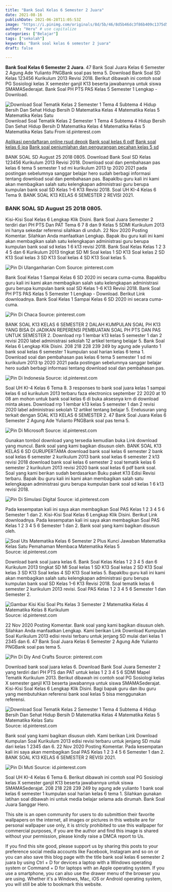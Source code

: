 ```yaml
---
title: "Bank Soal Kelas 6 Semester 2 Juara"
date: 2021-08-16
publishDate: 2021-06-28T11:05:53Z
image: "https://i.pinimg.com/originals/8d/5b/46/8d5b46dc3f86b409c1375d56aca1f5aa.jpg"
author: "Heru" # use capitalize
categories: ["Belajar"]
tags: ["sekolah"]
keywords: "Bank soal kelas 6 semester 2 juara"
draft: false

---
```

<script type='text/javascript' src='//pl15944992.alternativecpmgate.com/6c/6f/d6/6c6fd630211742b4db132bd23b46b946.js'></script>
<script type='text/javascript' src='//pl15944975.alternativecpmgate.com/86/71/9a/86719ae0c65e9b2f7eb2905a08638c06.js'></script>
**Bank Soal Kelas 6 Semester 2 Juara**. 47 Bank Soal Juara Kelas 6 Semester 2 Agung Ade Yulianto PNGBank soal pas tema 5. Download Bank Soal SD Kelas 123456 Kurikulum 2013 Revisi 2018. Berikut dibawah ini contoh soal PG Sosiologi kelas X semester ganjil K13 beserta jawabannya untuk siswa SMAMASederajat. Bank Soal PH PTS PAS Kelas 5 Semester 1 Lengkap - Download.

![Download Soal Tematik Kelas 2 Semester 1 Tema 4 Subtema 4 Hidup Bersih Dan Sehat Hidup Bersih D Matematika Kelas 4 Matematika Kelas 5 Matematika Kelas Satu](https://i.pinimg.com/474x/61/e5/78/61e578473561cdda3185ec415dee006f.jpg "Download Soal Tematik Kelas 2 Semester 1 Tema 4 Subtema 4 Hidup Bersih Dan Sehat Hidup Bersih D Matematika Kelas 4 Matematika Kelas 5 Matematika Kelas Satu")
Download Soal Tematik Kelas 2 Semester 1 Tema 4 Subtema 4 Hidup Bersih Dan Sehat Hidup Bersih D Matematika Kelas 4 Matematika Kelas 5 Matematika Kelas Satu From id.pinterest.com

[Aplikasi pendaftaran online rsud depok](/aplikasi-pendaftaran-online-rsud-depok/)
[Bank soal kelas 6 pdf](/bank-soal-kelas-6-pdf/)
[Bank soal kelas 6 ipa](/bank-soal-kelas-6-ipa/)
[Bank soal penjumlahan dan pengurangan pecahan kelas 5 sd](/bank-soal-penjumlahan-dan-pengurangan-pecahan-kelas-5-sd/)

BANK SOAL SD August 25 2018 0805. Download Bank Soal SD Kelas 123456 Kurikulum 2013 Revisi 2018. Download soal dan pembahasan pas kelas 6 tema 5 semester 1 sd mi kurikulum 2013 tp 2020 2021 pada postingan sebelumnya sanggar belajar hero sudah berbagi informasi tentang download soal dan pembahasan pas. BapakIbu guru kali ini kami akan membagikan salah satu kelengkapan administrasi guru berupa kumpulan bank soal SD Kelas 1-6 K13 Revisi 2018. Soal UH KI-4 Kelas 6 Tema 9. BANK SOAL K13 KELAS 6 SEMESTER 2 REVISI 2021.

### BANK SOAL SD August 25 2018 0805.

Kisi-Kisi Soal Kelas 6 Lengkap Klik Disini. Bank Soal Juara Semester 2 terdiri dari PH PTS Dan PAT Tema 6 7 8 dan 9 Kelas 5 SDMI Kurikulum 2013 ini hanya sekedar referensi silahkan di unduh. 22 Nov 2020 Posting Komentar. Silahkan Anda manfaatkan Lengkap. Bapak ibu guru kali ini kami akan membagikan salah satu kelengkapan administrasi guru berupa kumpulan bank soal sd kelas 1 6 k13 revisi 2018. Bank Soal Kelas Kelas 1 2 3 4 5 dan 6 Kurikulum 2013 tingkat SD MI Soal kelas 1 SD K13 Soal kelas 2 SD K13 Soal kelas 3 SD K13 Soal kelas 4 SD K13 Soal kelas 5.


![Pin Di Ulanganharian Com](https://i.pinimg.com/originals/09/2a/f3/092af3b44a1acd76a9b49d258b64a9a7.png "Pin Di Ulanganharian Com")
Source: pinterest.com

Bank Soal Kelas 1 Sampai Kelas 6 SD 2020 ini secara cuma-cuma. BapakIbu guru kali ini kami akan membagikan salah satu kelengkapan administrasi guru berupa kumpulan bank soal SD Kelas 1-6 K13 Revisi 2018. Bank Soal PH PTS PAS Kelas 5 Semester 1 Lengkap - Download. Berikut Link downloadnya. Bank Soal Kelas 1 Sampai Kelas 6 SD 2020 ini secara cuma-cuma.

![Pin Di Chaca](https://i.pinimg.com/originals/c3/e9/59/c3e959856f77c842cf1b1cd191888cf0.jpg "Pin Di Chaca")
Source: pinterest.com

BANK SOAL K13 KELAS 6 SEMESTER 2 DALAH KUMPULAN SOAL PH K13 YANG BISA DI JADIKAN REPERENSI PEMBUATAN SOAL PH PTS DAN PAS UNTUK SEMESTER 2. Download rrp 1 lembar k13 kelas 5 semester 1 dan 2 revisi 2020 label administrasi sekolah 12 artikel tentang belajar 5. Bank Soal Kelas 6 Lengkap Klik Disini. 208 218 228 239 249 by agung ade yulianto 1 bank soal kelas 6 semester 1 kumpulan soal harian kelas 6 tema 1. Download soal dan pembahasan pas kelas 6 tema 5 semester 1 sd mi kurikulum 2013 tp 2020 2021 pada postingan sebelumnya sanggar belajar hero sudah berbagi informasi tentang download soal dan pembahasan pas.

![Pin Di Indonesia](https://i.pinimg.com/originals/46/f5/69/46f5695b7019a06200af7603b9ab9528.jpg "Pin Di Indonesia")
Source: id.pinterest.com

Soal UH KI-4 Kelas 6 Tema 8. 3 responses to bank soal juara kelas 1 sampai kelas 6 sd kurikulum 2013 terbaru faza electronics september 22 2020 at 10 08 am mohon untuk bank soal kelas 6 di buka aksesnya krn di download minta akses. Download rrp 1 lembar k13 kelas 5 semester 1 dan 2 revisi 2020 label administrasi sekolah 12 artikel tentang belajar 5. Enelusuran yang terkait dengan SOAL K13 KELAS 6 SEMESTER 2. 47 Bank Soal Juara Kelas 6 Semester 2 Agung Ade Yulianto PNGBank soal pas tema 5.

![Pin Di Microsoft](https://i.pinimg.com/originals/8e/e7/7e/8ee77e9aaf4815ae7ff39fd3762d0137.png "Pin Di Microsoft")
Source: id.pinterest.com

Gunakan tombol download yang tersedia kemudian buka Link download yang muncul. Bank soal yang kami bagikan disusun oleh. BANK SOAL K13 KELAS 6 SD GURUPERTAMA download bank soal kelas 6 semester 2 bank soal kelas 6 semester 2 kurikulum 2013 bank soal kelas 6 semester 2 k13 revisi 2018 download bank soal kelas 6 semester 2 soal tematik kelas 6 semester 2 kurikulum 2013 revisi 2020 bank soal kelas 6 pdf bank soal. Soal yang kami berikan sudah berdasarkan Buku paket K13 Edisi Revisi terbaru. Bapak ibu guru kali ini kami akan membagikan salah satu kelengkapan administrasi guru berupa kumpulan bank soal sd kelas 1 6 k13 revisi 2018.

![Pin Di Simulasi Digital](https://i.pinimg.com/originals/25/6e/6a/256e6a03ae4180a3c41fa5c00f391a56.png "Pin Di Simulasi Digital")
Source: id.pinterest.com

Pada kesempatan kali ini saya akan membagikan Soal PAS Kelas 1 2 3 4 5 6 Semester 1 dan 2. Kisi-Kisi Soal Kelas 6 Lengkap Klik Disini. Berikut Link downloadnya. Pada kesempatan kali ini saya akan membagikan Soal PAS Kelas 1 2 3 4 5 6 Semester 1 dan 2. Bank soal yang kami bagikan disusun oleh.

![Soal Uts Matematika Kelas 6 Semester 2 Plus Kunci Jawaban Matematika Kelas Satu Pemahaman Membaca Matematika Kelas 5](https://i.pinimg.com/originals/52/26/19/5226197ece7c3fca637e60d94d352250.png "Soal Uts Matematika Kelas 6 Semester 2 Plus Kunci Jawaban Matematika Kelas Satu Pemahaman Membaca Matematika Kelas 5")
Source: id.pinterest.com

Download bank soal juara kelas 6. Bank Soal Kelas Kelas 1 2 3 4 5 dan 6 Kurikulum 2013 tingkat SD MI Soal kelas 1 SD K13 Soal kelas 2 SD K13 Soal kelas 3 SD K13 Soal kelas 4 SD K13 Soal kelas 5. BapakIbu guru kali ini kami akan membagikan salah satu kelengkapan administrasi guru berupa kumpulan bank soal SD Kelas 1-6 K13 Revisi 2018. Soal tematik kelas 6 semester 2 kurikulum 2013 revisi. Soal PAS Kelas 1 2 3 4 5 6 Semester 1 dan Semester 2.

![Gambar Kisi Kisi Soal Pts Kelas 3 Semester 2 Matematika Kelas 4 Matematika Kelas 8 Kurikulum](https://i.pinimg.com/originals/21/25/26/212526c187c28f0b7e35811a78d347a0.png "Gambar Kisi Kisi Soal Pts Kelas 3 Semester 2 Matematika Kelas 4 Matematika Kelas 8 Kurikulum")
Source: id.pinterest.com

22 Nov 2020 Posting Komentar. Bank soal yang kami bagikan disusun oleh. Silahkan Anda manfaatkan Lengkap. Kami berikan Link Download Kumpulan Soal Kurikulum 2013 edisi revisi terbaru untuk jenjang SD mulai dari kelas 1 2345 dan 6. 47 Bank Soal Juara Kelas 6 Semester 2 Agung Ade Yulianto PNGBank soal pas tema 5.

![Pin Di Diy And Crafts](https://i.pinimg.com/originals/1c/d0/c0/1cd0c0078921e6de51769e2c9f314161.png "Pin Di Diy And Crafts")
Source: pinterest.com

Download bank soal juara kelas 6. Download Bank Soal Juara Semester 2 yang terdiri dari PH PTS dan PAT untuk kelas 1 2 3 4 5 6 SDMI Mapel Tematik Kurikulum 2013. Berikut dibawah ini contoh soal PG Sosiologi kelas X semester ganjil K13 beserta jawabannya untuk siswa SMAMASederajat. Kisi-Kisi Soal Kelas 6 Lengkap Klik Disini. Bagi bapak guru dan ibu guru yang membutuhkan referensi bank soal kelas 5 bisa menggunakan referensi.

![Download Soal Tematik Kelas 2 Semester 1 Tema 4 Subtema 4 Hidup Bersih Dan Sehat Hidup Bersih D Matematika Kelas 4 Matematika Kelas 5 Matematika Kelas Satu](https://i.pinimg.com/474x/61/e5/78/61e578473561cdda3185ec415dee006f.jpg "Download Soal Tematik Kelas 2 Semester 1 Tema 4 Subtema 4 Hidup Bersih Dan Sehat Hidup Bersih D Matematika Kelas 4 Matematika Kelas 5 Matematika Kelas Satu")
Source: id.pinterest.com

Bank soal yang kami bagikan disusun oleh. Kami berikan Link Download Kumpulan Soal Kurikulum 2013 edisi revisi terbaru untuk jenjang SD mulai dari kelas 1 2345 dan 6. 22 Nov 2020 Posting Komentar. Pada kesempatan kali ini saya akan membagikan Soal PAS Kelas 1 2 3 4 5 6 Semester 1 dan 2. BANK SOAL K13 KELAS 6 SEMESTER 2 REVISI 2021.

![Pin Di Muti](https://i.pinimg.com/originals/8d/5b/46/8d5b46dc3f86b409c1375d56aca1f5aa.jpg "Pin Di Muti")
Source: id.pinterest.com

Soal UH KI-4 Kelas 6 Tema 6. Berikut dibawah ini contoh soal PG Sosiologi kelas X semester ganjil K13 beserta jawabannya untuk siswa SMAMASederajat. 208 218 228 239 249 by agung ade yulianto 1 bank soal kelas 6 semester 1 kumpulan soal harian kelas 6 tema 1. Silahkan gunakan latihan soal dibawah ini untuk media belajar selama ada dirumah. Bank Soal Juara Sanggar Hero.

This site is an open community for users to do submittion their favorite wallpapers on the internet, all images or pictures in this website are for personal wallpaper use only, it is stricly prohibited to use this wallpaper for commercial purposes, if you are the author and find this image is shared without your permission, please kindly raise a DMCA report to Us.

If you find this site good, please support us by sharing this posts to your preference social media accounts like Facebook, Instagram and so on or you can also save this blog page with the title bank soal kelas 6 semester 2 juara by using Ctrl + D for devices a laptop with a Windows operating system or Command + D for laptops with an Apple operating system. If you use a smartphone, you can also use the drawer menu of the browser you are using. Whether it's a Windows, Mac, iOS or Android operating system, you will still be able to bookmark this website.
